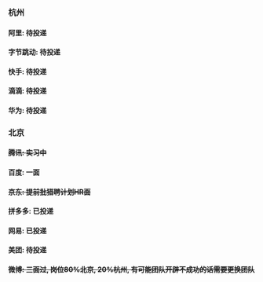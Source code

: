 ### 杭州

#### 阿里: 待投递
#### 字节跳动: 待投递
#### 快手: 待投递
#### 滴滴: 待投递
#### 华为: 待投递

### 北京
#### ~~腾讯: 实习中~~
#### 百度: 一面
#### ~~京东: 提前批猎聘计划HR面~~
#### 拼多多: 已投递
#### 网易: 已投递
#### 美团: 待投递
#### ~~微博: 三面过, 岗位80%北京, 20%杭州, 有可能团队开辟不成功的话需要更换团队~~
